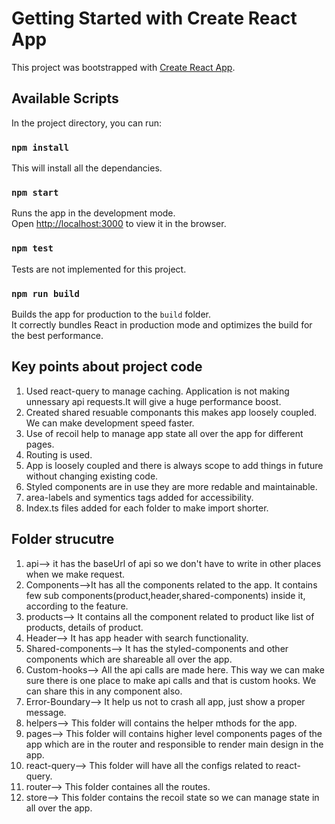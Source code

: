 # Getting Started with Create React App

This project was bootstrapped with [Create React App](https://github.com/facebook/create-react-app).

## Available Scripts

In the project directory, you can run:

### `npm install`

This will install all the dependancies.

### `npm start`

Runs the app in the development mode.\
Open [http://localhost:3000](http://localhost:3000) to view it in the browser.

### `npm test`

Tests are not implemented for this project.

### `npm run build`

Builds the app for production to the `build` folder.\
It correctly bundles React in production mode and optimizes the build for the best performance.

## Key points about project code
1. Used react-query to manage caching. Application is not making unnessary api requests.It will give a huge performance boost.
2. Created shared resuable componants this makes app loosely coupled. We can make development speed faster.
3. Use of recoil help to manage app state all over the app for different pages.
4. Routing is used.
5. App is loosely coupled and there is always scope to add things in future without changing existing code.
6. Styled components are in use they are more redable and maintainable.
7. area-labels and symentics tags added for accessibility.
8. Index.ts files added for each folder to make import shorter.

## Folder strucutre
1. api--> it has the baseUrl of api so we don't have to write in other places when we make request.
2. Components-->It has all the components related to the app. It contains few sub components(product,header,shared-components) inside it, according to the feature.
3. products--> It contains all the component related to product like list of products, details of product.
4. Header--> It has app header with search functionality.
5. Shared-components--> It has the styled-components and other components which are shareable all over the app.
6. Custom-hooks--> All the api calls are made here. This way we can make sure there is one place to make api calls and that is custom hooks. We can share this in any component also.
7. Error-Boundary--> It help us not to crash all app, just show a proper message.
8. helpers--> This folder will contains the helper mthods for the app.
9. pages--> This folder will contains higher level components pages of the app which are in the router and responsible to render main design in the app.
10. react-query--> This folder will have all the configs related to react-query.
11. router--> This folder containes all the routes.
12. store--> This folder contains the recoil state so we can manage state in all over the app.